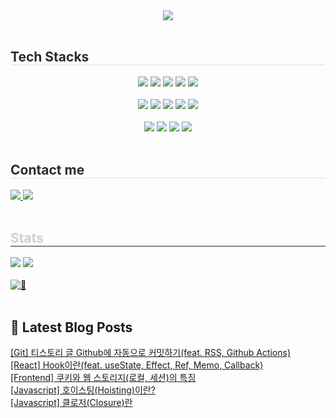 
<div align= "center">
  <img src="https://capsule-render.vercel.app/api?type=cylinder&color=gradient&height=180&text=Hello,%20I'm%20Emma&animation=&fontColor=ffffff&fontSize=60" />
</div>
<br>  

<div align= "left">
  <h2 style="border-bottom: 1px solid #d8dee4; color: #282d33;"> Tech Stacks </h2>
  <div style="margin: 0 auto; text-align: center;" align= "left"> 
    <img src="https://img.shields.io/badge/Javascript-F7DF1E?style=flat-square&logo=Javascript&logoColor=white">
    <img src="https://img.shields.io/badge/React-61DAFB?style=flat-square&logo=React&logoColor=white">
    <img src="https://img.shields.io/badge/Next.js-000000?style=flat-square&logo=Next.js&logoColor=white">
    <img src="https://img.shields.io/badge/HTML5-E34F26?style=flat-square&logo=HTML5&logoColor=white">
    <img src="https://img.shields.io/badge/CSS3-1572B6?style=flat-square&logo=CSS3&logoColor=white">
<!--     <img src="https://img.shields.io/badge/Tailwind CSS-06B6D4?style=flat-square&logo=Tailwind CSS&logoColor=white"> -->
    <br/>
    <br/>
    <img src="https://img.shields.io/badge/C-A8B9CC?style=flat-square&logo=C&logoColor=white">
    <img src="https://img.shields.io/badge/C++-00599C?style=flat-square&logo=C%2B%2B&logoColor=white">
    <img src="https://img.shields.io/badge/Java-007396?style=flat-square&logo=Java&logoColor=white">
    <img src="https://img.shields.io/badge/Python-3776AB?style=flat-square&logo=Python&logoColor=white">
    <img src="https://img.shields.io/badge/Firebase-FFCA28?style=flat-square&logo=Firebase&logoColor=white">
    <br/>
    <br/>
    <img src="https://img.shields.io/badge/Git-F05032?style=flat-square&logo=Git&logoColor=white">
    <img src="https://img.shields.io/badge/Github-181717?style=flat-square&logo=Github&logoColor=white">
    <img src="https://img.shields.io/badge/Slack-4A154B?style=flat-square&logo=Slack&logoColor=white">
    <img src="https://img.shields.io/badge/Discord-5865F2?style=flat-square&logo=Discord&logoColor=white">
    <br/>
  </div>
</div>
<br>

<div align= "left">
  <h2 style="border-bottom: 1px solid #d8dee4; color: #282d33;"> Contact me </h2>
  <div align= "left"> 
    <a href=mailto:ojm5155@gmail.com> <img src="https://img.shields.io/badge/Gmail-EA4335?style=flat-square&logo=Gmail&logoColor=white&link=mailto:ojm5155@gmail.com"> </a>
    <a href=https://dev-district.tistory.com> <img src="https://img.shields.io/badge/Tistory-000000?style=flat-square&logo=Tistory&logoColor=white&link=https://dev-district.tistory.com/"> </a>
  </div> 
</div>
<br/>

<div style="text-align: left;"> 
    <h2 style="border-bottom: 1px solid #21262d; color: #c9d1d9;"> Stats </h2> 
    <div style="text-align: left;"> 
      <img src="https://github-readme-stats.vercel.app/api?username=ojm51&bg_color=180,000000,&title_color=000000&text_color=000000"/>
      <img src="https://github-readme-stats.vercel.app/api/top-langs/?username=ojm51&layout=compact&bg_color=180,000000,&title_color=000000&text_color=000000"/> 
    </div> 
</div>
<br/>

<div align= "left">
  <a href="https://myhits.vercel.app"><img src="https://myhits.vercel.app/api/hit/https%3A%2F%2Fgithub.com%2Fojm51?color=gray&label=👀&size=small" alt="👀" /></a>
</div>
<br/>
    

## 📕 Latest Blog Posts

<a href=https://dev-district.tistory.com/86>[Git] 티스토리 글 Github에 자동으로 커밋하기(feat. RSS, Github Actions)</a></br><a href=https://dev-district.tistory.com/83>[React] Hook이란(feat. useState, Effect, Ref, Memo, Callback)</a></br><a href=https://dev-district.tistory.com/82>[Frontend] 쿠키와 웹 스토리지(로컬, 세션)의 특징</a></br><a href=https://dev-district.tistory.com/70>[Javascript] 호이스팅(Hoisting)이란?</a></br><a href=https://dev-district.tistory.com/81>[Javascript] 클로저(Closure)란</a></br>